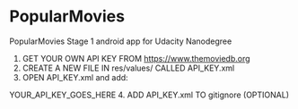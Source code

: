 # PopularMovies
PopularMovies Stage 1 android app for Udacity Nanodegree

1. GET YOUR OWN API KEY FROM https://www.themoviedb.org
2. CREATE A NEW FILE IN res/values/ CALLED API_KEY.xml
3. OPEN API_KEY.xml and add:

  <resources>
      <string name="private_api_key">YOUR_API_KEY_GOES_HERE</string>
  </resources>
4. ADD API_KEY.xml TO gitignore (OPTIONAL)
